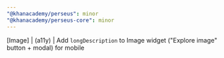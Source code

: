 ```yaml
---
"@khanacademy/perseus": minor
"@khanacademy/perseus-core": minor
---
```


[Image] | (a11y) | Add `longDescription` to Image widget ("Explore image" button + modal) for mobile
